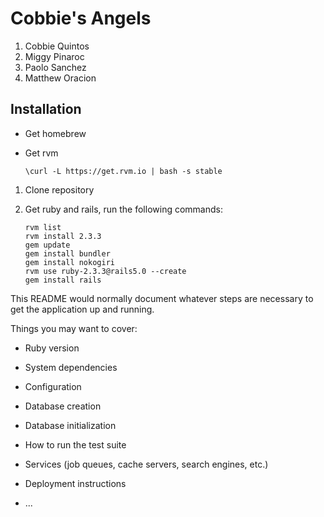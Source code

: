# Cobbie's Angels

1. Cobbie Quintos
2. Miggy Pinaroc
3. Paolo Sanchez
4. Matthew Oracion

## Installation

* Get homebrew
* Get rvm

    ```\curl -L https://get.rvm.io | bash -s stable```

1. Clone repository
2. Get ruby and rails, run the following commands:

    ```
    rvm list
    rvm install 2.3.3
    gem update
    gem install bundler
    gem install nokogiri
    rvm use ruby-2.3.3@rails5.0 --create
    gem install rails
    ```

This README would normally document whatever steps are necessary to get the
application up and running.

Things you may want to cover:

* Ruby version

* System dependencies

* Configuration

* Database creation

* Database initialization

* How to run the test suite

* Services (job queues, cache servers, search engines, etc.)

* Deployment instructions

* ...
